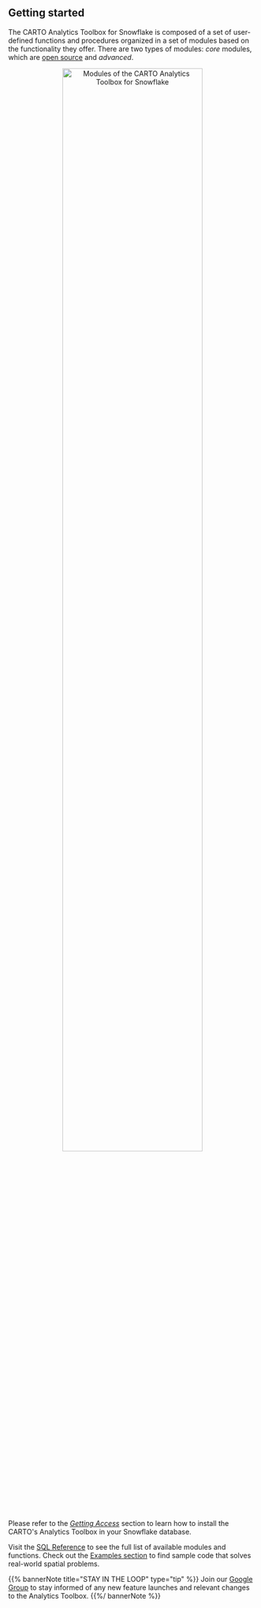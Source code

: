 ## Getting started

The CARTO Analytics Toolbox for Snowflake is composed of a set of user-defined functions and procedures organized in a set of modules based on the functionality they offer. There are two types of modules: _core_ modules, which are [open source](https://github.com/CartoDB/carto-spatial-extension) and _advanced_.

<div style="text-align:center" >
<img src="/img/sf-analytics-toolbox/sf-se-modules-diagram.png" alt="Modules of the CARTO Analytics Toolbox for Snowflake" style="width:75%">
</div>

Please refer to the [_Getting Access_](../getting-access) section to learn how to install the CARTO's Analytics Toolbox in your Snowflake database.

Visit the [SQL Reference](../../sql-reference/) to see the full list of available modules and functions. Check out the [Examples section](../../examples/) to find sample code that solves real-world spatial problems.


{{% bannerNote title="STAY IN THE LOOP" type="tip" %}}
Join our [Google Group](https://groups.google.com/a/cartodb.com/g/snowflake-spatial-extension) to stay informed of any new feature launches and relevant changes to the Analytics Toolbox.
{{%/ bannerNote %}}